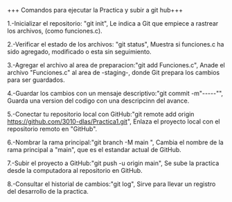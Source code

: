+++ Comandos para ejecutar la Practica y subir a git hub+++

1.-Inicializar el repositorio: "git init", Le indica a Git que empiece a rastrear los archivos, (como funciones.c).

2.-Verificar el estado de los archivos: "git status", Muestra si funciones.c ha sido agregado, modificado o esta sin seguimiento.

3.-Agregar el archivo al area de preparacion:"git add Funciones.c", Anade el archivo "Funciones.c" al area de -staging-, donde Git prepara los cambios para ser guardados.

4.-Guardar los cambios con un mensaje descriptivo:"git commit -m"-----"", Guarda una version del codigo con una descripcinn del avance.

5.-Conectar tu repositorio local con GitHub:"git remote add origin https://github.com/3010-dlas/Practica1.git", Enlaza el proyecto local con el repositorio remoto en "GitHub".

6.-Nombrar la rama principal:"git branch -M main ", Cambia el nombre de la rama principal a "main", que es el estandar actual de GitHub.

7.-Subir el proyecto a GitHub:"git push -u origin main", Se sube la practica desde la computadora al repositorio en GitHub.

8.-Consultar el historial de cambios:"git log", Sirve para llevar un registro del desarrollo de la practica.
